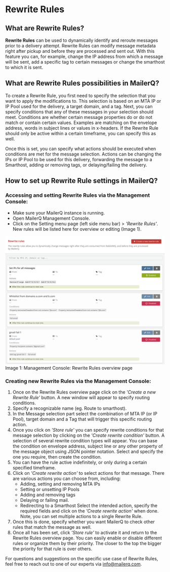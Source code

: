 # Rewrite Rules
## What are Rewrite Rules?
**Rewrite Rules** can be used to dynamically identify and reroute messages prior to a delivery attempt. Rewrite Rules can modify message metadata right after pickup and before they are processed and sent out. With this feature you can, for example, change the IP address from which a message will be sent, add a specific tag to certain messages or change the smarthost to which it is sent.

## What are Rewrite Rules possibilities in MailerQ?
To create a Rewrite Rule, you first need to specify the selection that you want to apply the modifications to. This selection is based on an MTA IP or IP Pool used for the delivery, a target domain, and a tag. Next, you can specify conditions that any of these messages in your selection should meet. Conditions are whether certain message properties do or do not match or contain certain values. Examples are matching on the envelope address, words in subject lines or values in x-headers. If the Rewrite Rule should only be active within a certain timeframe, you can specify this as well.

Once this is set, you can specify what actions should be executed when conditions are met for the message selection. Actions can be changing the IPs or IP Pool to be used for this delivery, forwarding the message to a Smarthost, adding or removing tags, or delaying/failing the delivery.

## How to set up Rewrite Rule settings in MailerQ?
### Accessing and setting Rewrite Rules via the Management Console:
- Make sure your MailerQ instance is running.
- Open MailerQ Management Console.
- Click on the Setting menu page (left side menu bar) > *'Rewrite Rules'*. New rules will be listed here for overview or editing (Image 1).

![Rewrite Rules](../Images/rewrite-rules.png)
Image 1: Management Console: Rewrite Rules overview page

### Creating new Rewrite Rules via the Management Console:
1. Once on the Rewrite Rules overview page click on the *'Create a new Rewrite Rule'* button. A new window will appear to specify routing conditions.
2. Specify a recognizable name (eg. Route to smarthost).
3. In the Message selection part select the combination of MTA IP (or IP Pool), target domain and a Tag that will trigger this specific routing action. 
4. Once you click on *'Store rule'* you can specify rewrite conditions for that message selection by clicking on the *'Create rewrite condition'* button. A selection of several rewrite condition types will appear. You can base the condition on envelope address, subject line or any other property of the message object using JSON pointer notation. Select and specify the one you require, then create the condition.
5. You can have the rule active indefinitely, or only during a certain specified timeframe.
6. Click on *'Create rewrite action'* to select actions for that message. There are various actions you can choose from, including:
	- Adding, setting and removing MTA IPs
	- Setting or unsetting IP Pools
	- Adding and removing tags
	- Delaying or failing mail.
	- Redirecting to a Smarthost
Select the intended action, specify the required fields and click on the *'Create rewrite action'* when done. Note, you can set multiple actions to a single Rewrite Rule.
7. Once this is done, specify whether you want MailerQ to check other rules that match the message as well. 
8. Once all has been set, click *'Store rule'* to activate it and return to the Rewrite Rules overview page. You can easily enable or disable different rules or organize them by their priority. The closer to the top the bigger the priority for that rule is over others.

For questions and suggestions on the specific use case of Rewrite Rules, feel free to reach out to one of our experts via [info@mailerq.com](mailto:info@mailerq.com).


